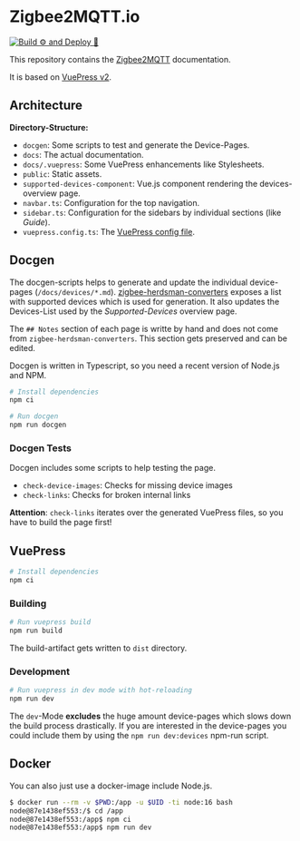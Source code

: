 # Zigbee2MQTT.io

[![Build ⚙ and Deploy 🚀 ](https://github.com/psi-4ward/zigbee2mqtt-docs/actions/workflows/build-deploy.yml/badge.svg)](https://github.com/psi-4ward/zigbee2mqtt-docs/actions/workflows/build-deploy.yml)

This repository contains the [Zigbee2MQTT](https://zigbee2mqtt.io) documentation.

It is based on [VuePress v2](https://v2.vuepress.vuejs.org/).

## Architecture

**Directory-Structure:**

* `docgen`: Some scripts to test and generate the Device-Pages.
* `docs`: The actual documentation.
* `docs/.vuepress`: Some VuePress enhancements like Stylesheets.
* `public`: Static assets.
* `supported-devices-component`: Vue.js component rendering the devices-overview page.
* `navbar.ts`: Configuration for the top navigation.
* `sidebar.ts`: Configuration for the sidebars by individual sections (like _Guide_).
* `vuepress.config.ts`: The [VuePress config file](https://v2.vuepress.vuejs.org/reference/config.html).

## Docgen

The docgen-scripts helps to generate and update the individual device-pages (`/docs/devices/*.md`).
[zigbee-herdsman-converters](https://github.com/Koenkk/zigbee-herdsman-converters) exposes a list with supported devices which is used for generation. It also updates the Devices-List used by the _Supported-Devices_ overview page.

The `## Notes` section of each page is writte by hand and does not come from `zigbee-herdsman-converters`. This section gets preserved and can be edited.

Docgen is written in Typescript, so you need a recent version of Node.js and NPM.

```bash
# Install dependencies
npm ci

# Run docgen
npm run docgen
```

### Docgen Tests

Docgen includes some scripts to help testing the page.

* `check-device-images`: Checks for missing device images
* `check-links`: Checks for broken internal links

**Attention**: `check-links` iterates over the generated VuePress files, so you have to build the page first!


## VuePress

```bash
# Install dependencies
npm ci
```

### Building

```bash
# Run vuepress build
npm run build
```

The build-artifact gets written to `dist` directory. 

### Development

```bash
# Run vuepress in dev mode with hot-reloading
npm run dev
```

The `dev`-Mode **excludes** the huge amount device-pages which slows down the build process drastically.
If you are interested in the device-pages you could include them by using the `npm run dev:devices` npm-run script.  


## Docker

You can also just use a docker-image include Node.js.

```bash
$ docker run --rm -v $PWD:/app -u $UID -ti node:16 bash
node@87e1438ef553:/$ cd /app
node@87e1438ef553:/app$ npm ci
node@87e1438ef553:/app$ npm run dev
```

